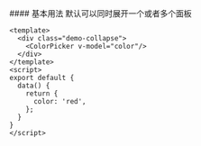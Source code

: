 <cn>
#### 基本用法
默认可以同时展开一个或者多个面板
</cn>

```vue
<template>
  <div class="demo-collapse">
    <ColorPicker v-model="color"/>
  </div>
</template>
<script>
export default {
  data() {
    return {
      color: 'red',
    };
  }
}
</script> 
```